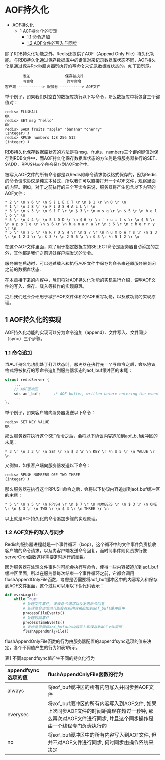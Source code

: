 # AOF持久化

- [AOF持久化](#aof持久化)
  - [1 AOF持久化的实现](#1-aof持久化的实现)
    - [1.1 命令追加](#11-命令追加)
    - [1.2 AOF文件的写入与同步](#12-aof文件的写入与同步)

除了RDB持久化功能之外，Redis还提供了AOF（Append Only File）持久化功能。与RDB持久化通过保存数据库中的键值对来记录数据库状态不同，AOF持久化是通过保存Redis服务器所执行的写命令来记录数据库状态的，如下图所示。

            发送                保存被执行
            写命令               的写命令
    客户端 -----------> 服务器 ----------> AOF文件

举个例子，如果我们对空白的数据库执行以下写命令，那么数据库中将包含三个键值对：

    redis> FLUSHALL
    OK
    redis> SET msg "hello"
    OK
    redis> SADD fruits "apple" "banana" "cherry"
    (integer) 3
    redis> RPUSH numbers 128 256 512
    (integer) 3

RDB持久化保存数据库状态的方法是将msg、fruits、numbers三个键的键值对保存到RDB文件中，而AOF持久化保存数据库状态的方法则是将服务器执行的SET、SADD、RPUSH三个命令保存到AOF文件中。

被写入AOF文件的所有命令都是以Redis的命令请求协议格式保存的，因为Redis的命令请求协议是纯文本格式，所以我们可以直接打开一个AOF文件，观察里面的内容。例如，对于之前执行的三个写命令来说，服务器将产生包含以下内容的AOF文件：

```
* 2 \r \n $ 6 \r \n S E L E C T \r \n $ 1 \r \n 0 \r \n 
* 1 \r \n $ 8 \r \n F L U S H A L L \r \n 
* 3 \r \n $ 3 \r \n S E T \r \n $ 3 \r \n m s g \r \n $ 5 \r \n h e l l o \r \n 
* 5 \r \n $ 4 \r \n S A D D \r \n $ 6 \r \n f r u i t s \r \n $ 5 \r \n a p p l e \r \n $ 6 \r \n b a n a n a \r \n $ 6 \r \n c h e r r y \r \n 
* 5 \r \n $ 5 \r \n R P U S H \r \n $ 7 \r \n n u m b e r s \r \n $ 3 \r \n 1 2 8 \r \n $ 3 \r \n 2 5 6 \r \n $ 3 \r \n 5 1 2 \r \n 
```

在这个AOF文件里面，除了用于指定数据库的SELECT命令是服务器自动添加的之外，其他都是我们之前通过客户端发送的命令。

服务器在启动时，可以通过载入和执行AOF文件中保存的命令来还原服务器关闭之前的数据库状态.

在本章接下来的内容中，我们将对AOF持久化功能的实现进行介绍，说明AOF文件的写入、保存、载入等操作的实现原理。

之后我们还会介绍用于减少AOF文件体积的AOF重写功能，以及该功能的实现原理。

## 1 AOF持久化的实现

AOF持久化功能的实现可以分为命令追加（append）、文件写入、文件同步（sync）三个步骤。

### 1.1 命令追加

当AOF持久化功能处于打开状态时，服务器在执行完一个写命令之后，会以协议格式将被执行的写命令追加到服务器状态的aof_buf缓冲区的末尾：

```c
struct redisServer {
    ...
    // AOF缓冲区
    sds aof_buf;      /* AOF buffer, written before entering the event loop */
    ...
};
```

举个例子，如果客户端向服务器发送以下命令：

    redis> SET KEY VALUE
    OK

那么服务器在执行这个SET命令之后，会将以下协议内容追加到aof_buf缓冲区的末尾：

    * 3 \r \n $ 3 \r \n SET \r \n $ 3 \r \n KEY \r \n $ 5 \r \n VALUE \r \n 

又例如，如果客户端向服务器发送以下命令：

    redis> RPUSH NUMBERS ONE TWO THREE
    (integer) 3

那么服务器在执行这个RPUSH命令之后，会将以下协议内容追加到aof_buf缓冲区的末尾：

    * 5 \r \n $ 5 \r \n RPUSH \r \n $ 7 \r \n NUMBERS \r \n $ 3 \r \n ONE \r \n $ 3 \r \n TWO \r \n $ 3 \r \n THREE \r \n 

以上就是AOF持久化的命令追加步骤的实现原理。

### 1.2 AOF文件的写入与同步

Redis的服务器进程就是一个事件循环（loop），这个循环中的文件事件负责接收客户端的命令请求，以及向客户端发送命令回复，而时间事件则负责执行像serverCron函数这样需要定时运行的函数。

因为服务器在处理文件事件时可能会执行写命令，使得一些内容被追加到aof_buf缓冲区里面，所以在服务器每次结束一个事件循环之前，它都会调用flushAppendOnlyFile函数，考虑是否需要将aof_buf缓冲区中的内容写入和保存到AOF文件里面，这个过程可以用以下伪代码表示：

```py
def evenLoop():
    while True:
        # 处理文件事件, 接收命令请求以及发送命令回复
        # 处理命令请求时可能会有新内容被追加到aof_buff缓冲区中
        processFileEvents()
        # 处理时间事件
        processTimeEvents()
        # 考虑是否要将aof_buf中的内容写入和保存到AOF文件里面
        flushAppendOnlyFile()
```

flushAppendOnlyFile函数的行为由服务器配置的appendfsync选项的值来决定，各个不同值产生的行为如表1所示。

表1 不同appendfsync值产生不同的持久化行为

appendfsync选项的值 | flushAppendOnlyFile函数的行为
:- | :- 
always | 将aof_buf缓冲区的所有内容写入并同步到AOF文件
everysec | 将aof_buf缓冲区的所有内容写入到AOF文件, 如果上次同步AOF文件的时间距离现在超过一秒钟, 那么再次对AOF文件进行同步, 并且这个同步操作是由一个线程专门负责执行的
no | 将aof_buf缓冲区中的所有内容写入到AOF文件, 但并不对AOF文件进行同步, 何时同步由操作系统来决定


